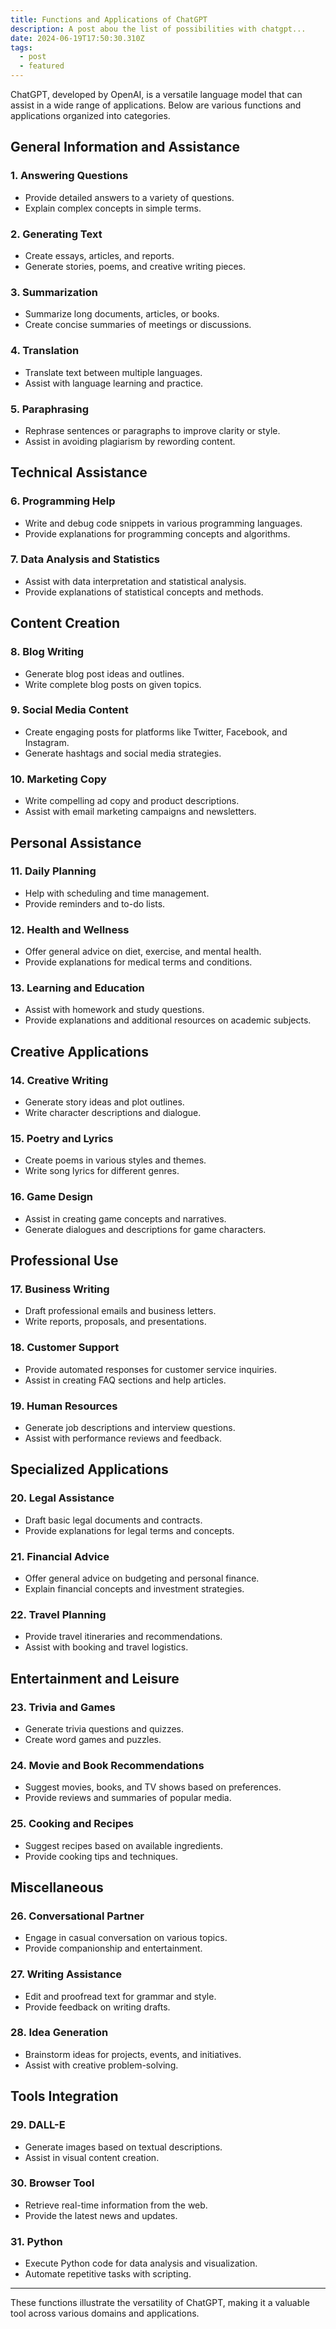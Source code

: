 ```yaml
---
title: Functions and Applications of ChatGPT
description: A post abou the list of possibilities with chatgpt...
date: 2024-06-19T17:50:30.310Z
tags:
  - post
  - featured
---
```

ChatGPT, developed by OpenAI, is a versatile language model that can assist in a wide range of applications. Below are various functions and applications organized into categories.

## General Information and Assistance

### 1. **Answering Questions**
   - Provide detailed answers to a variety of questions.
   - Explain complex concepts in simple terms.

### 2. **Generating Text**
   - Create essays, articles, and reports.
   - Generate stories, poems, and creative writing pieces.

### 3. **Summarization**
   - Summarize long documents, articles, or books.
   - Create concise summaries of meetings or discussions.

### 4. **Translation**
   - Translate text between multiple languages.
   - Assist with language learning and practice.

### 5. **Paraphrasing**
   - Rephrase sentences or paragraphs to improve clarity or style.
   - Assist in avoiding plagiarism by rewording content.

## Technical Assistance

### 6. **Programming Help**
   - Write and debug code snippets in various programming languages.
   - Provide explanations for programming concepts and algorithms.

### 7. **Data Analysis and Statistics**
   - Assist with data interpretation and statistical analysis.
   - Provide explanations of statistical concepts and methods.

## Content Creation

### 8. **Blog Writing**
   - Generate blog post ideas and outlines.
   - Write complete blog posts on given topics.

### 9. **Social Media Content**
   - Create engaging posts for platforms like Twitter, Facebook, and Instagram.
   - Generate hashtags and social media strategies.

### 10. **Marketing Copy**
   - Write compelling ad copy and product descriptions.
   - Assist with email marketing campaigns and newsletters.

## Personal Assistance

### 11. **Daily Planning**
   - Help with scheduling and time management.
   - Provide reminders and to-do lists.

### 12. **Health and Wellness**
   - Offer general advice on diet, exercise, and mental health.
   - Provide explanations for medical terms and conditions.

### 13. **Learning and Education**
   - Assist with homework and study questions.
   - Provide explanations and additional resources on academic subjects.

## Creative Applications

### 14. **Creative Writing**
   - Generate story ideas and plot outlines.
   - Write character descriptions and dialogue.

### 15. **Poetry and Lyrics**
   - Create poems in various styles and themes.
   - Write song lyrics for different genres.

### 16. **Game Design**
   - Assist in creating game concepts and narratives.
   - Generate dialogues and descriptions for game characters.

## Professional Use

### 17. **Business Writing**
   - Draft professional emails and business letters.
   - Write reports, proposals, and presentations.

### 18. **Customer Support**
   - Provide automated responses for customer service inquiries.
   - Assist in creating FAQ sections and help articles.

### 19. **Human Resources**
   - Generate job descriptions and interview questions.
   - Assist with performance reviews and feedback.

## Specialized Applications

### 20. **Legal Assistance**
   - Draft basic legal documents and contracts.
   - Provide explanations for legal terms and concepts.

### 21. **Financial Advice**
   - Offer general advice on budgeting and personal finance.
   - Explain financial concepts and investment strategies.

### 22. **Travel Planning**
   - Provide travel itineraries and recommendations.
   - Assist with booking and travel logistics.

## Entertainment and Leisure

### 23. **Trivia and Games**
   - Generate trivia questions and quizzes.
   - Create word games and puzzles.

### 24. **Movie and Book Recommendations**
   - Suggest movies, books, and TV shows based on preferences.
   - Provide reviews and summaries of popular media.

### 25. **Cooking and Recipes**
   - Suggest recipes based on available ingredients.
   - Provide cooking tips and techniques.

## Miscellaneous

### 26. **Conversational Partner**
   - Engage in casual conversation on various topics.
   - Provide companionship and entertainment.

### 27. **Writing Assistance**
   - Edit and proofread text for grammar and style.
   - Provide feedback on writing drafts.

### 28. **Idea Generation**
   - Brainstorm ideas for projects, events, and initiatives.
   - Assist with creative problem-solving.

## Tools Integration

### 29. **DALL-E**
   - Generate images based on textual descriptions.
   - Assist in visual content creation.

### 30. **Browser Tool**
   - Retrieve real-time information from the web.
   - Provide the latest news and updates.

### 31. **Python**
   - Execute Python code for data analysis and visualization.
   - Automate repetitive tasks with scripting.

---

These functions illustrate the versatility of ChatGPT, making it a valuable tool across various domains and applications.
